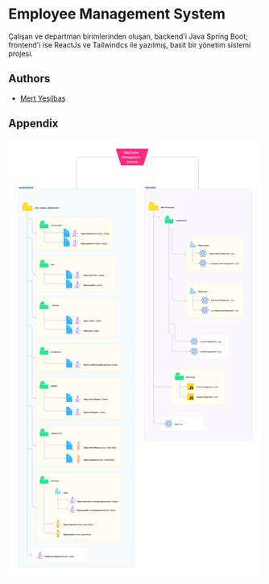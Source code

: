 
# Employee Management System

Çalışan ve departman birimlerinden oluşan, backend'i Java Spring Boot; frontend'i ise ReactJs ve Tailwindcs ile yazılmış, basit bir yönetim sistemi projesi.




## Authors

- [Mert Yeşilbaş](https://github.com/mertyesilbas)


## Appendix

![folder-structure](./assets/img/folder-structure-img.png)


